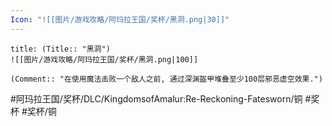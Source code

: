 ```yaml
---
Icon: "![[图片/游戏攻略/阿玛拉王国/奖杯/黑洞.png|30]]"
---
```

```ad-common-bronze-trophy
title: (Title:: "黑洞")
![[图片/游戏攻略/阿玛拉王国/奖杯/黑洞.png|100]]

(Comment:: "在使用魔法击败一个敌人之前, 通过深渊盔甲堆叠至少100层邪恶虚空效果.")
```

#阿玛拉王国/奖杯/DLC/KingdomsofAmalur:Re-Reckoning-Fatesworn/铜 #奖杯 #奖杯/铜
